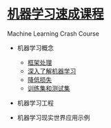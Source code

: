 # [机器学习速成课程](https://developers.google.cn/machine-learning/crash-course/)
   Machine Learning Crash Course

* 机器学习概念
    * [框架处理](http://nbviewer.jupyter.org/github/wang-junjian/machine-learning-crash-course/blob/master/01_framing.ipynb)
    * [深入了解机器学习](http://nbviewer.jupyter.org/github/wang-junjian/machine-learning-crash-course/blob/master/02_descending_into_ml.ipynb)
    * [降低损失](http://nbviewer.jupyter.org/github/wang-junjian/machine-learning-crash-course/blob/master/03_reducing_loss.ipynb)
    * [训练集和测试集](http://nbviewer.jupyter.org/github/wang-junjian/machine-learning-crash-course/blob/master/06_training_and_test_sets.ipynb)
* 机器学习工程

* 机器学习现实世界应用示例
